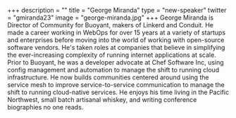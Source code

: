 +++
description = ""
title = "George Miranda"
type = "new-speaker"
twitter = "gmiranda23"
image = "george-miranda.jpg"
+++
George Miranda is Director of Community for Buoyant, makers of Linkerd and Conduit. He made a career working in WebOps for over 15 years at a variety of startups and enterprises before moving into the world of working with open-source software vendors. He's taken roles at companies that believe in simplifying the ever-increasing complexity of running internet applications at scale. Prior to Buoyant, he was a developer advocate at Chef Software Inc, using config management and automation to manage the shift to running cloud infrastructure. He now builds communities centered around using the service mesh to improve service-to-service communication to manage the shift to running cloud-native services. He enjoys his time living in the Pacific Northwest, small batch artisanal whiskey, and writing conference biographies no one reads.